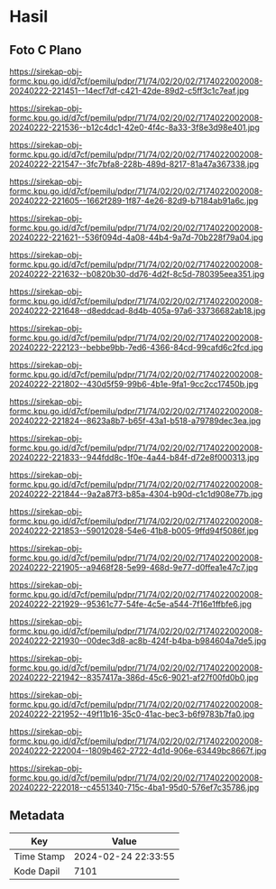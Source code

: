 # Hasil

## Foto C Plano

https://sirekap-obj-formc.kpu.go.id/d7cf/pemilu/pdpr/71/74/02/20/02/7174022002008-20240222-221451--14ecf7df-c421-42de-89d2-c5ff3c1c7eaf.jpg

https://sirekap-obj-formc.kpu.go.id/d7cf/pemilu/pdpr/71/74/02/20/02/7174022002008-20240222-221536--b12c4dc1-42e0-4f4c-8a33-3f8e3d98e401.jpg

https://sirekap-obj-formc.kpu.go.id/d7cf/pemilu/pdpr/71/74/02/20/02/7174022002008-20240222-221547--3fc7bfa8-228b-489d-8217-81a47a367338.jpg

https://sirekap-obj-formc.kpu.go.id/d7cf/pemilu/pdpr/71/74/02/20/02/7174022002008-20240222-221605--1662f289-1f87-4e26-82d9-b7184ab91a6c.jpg

https://sirekap-obj-formc.kpu.go.id/d7cf/pemilu/pdpr/71/74/02/20/02/7174022002008-20240222-221621--536f094d-4a08-44b4-9a7d-70b228f79a04.jpg

https://sirekap-obj-formc.kpu.go.id/d7cf/pemilu/pdpr/71/74/02/20/02/7174022002008-20240222-221632--b0820b30-dd76-4d2f-8c5d-780395eea351.jpg

https://sirekap-obj-formc.kpu.go.id/d7cf/pemilu/pdpr/71/74/02/20/02/7174022002008-20240222-221648--d8eddcad-8d4b-405a-97a6-33736682ab18.jpg

https://sirekap-obj-formc.kpu.go.id/d7cf/pemilu/pdpr/71/74/02/20/02/7174022002008-20240222-222123--bebbe9bb-7ed6-4366-84cd-99cafd6c2fcd.jpg

https://sirekap-obj-formc.kpu.go.id/d7cf/pemilu/pdpr/71/74/02/20/02/7174022002008-20240222-221802--430d5f59-99b6-4b1e-9fa1-9cc2cc17450b.jpg

https://sirekap-obj-formc.kpu.go.id/d7cf/pemilu/pdpr/71/74/02/20/02/7174022002008-20240222-221824--8623a8b7-b65f-43a1-b518-a79789dec3ea.jpg

https://sirekap-obj-formc.kpu.go.id/d7cf/pemilu/pdpr/71/74/02/20/02/7174022002008-20240222-221833--944fdd8c-1f0e-4a44-b84f-d72e8f000313.jpg

https://sirekap-obj-formc.kpu.go.id/d7cf/pemilu/pdpr/71/74/02/20/02/7174022002008-20240222-221844--9a2a87f3-b85a-4304-b90d-c1c1d908e77b.jpg

https://sirekap-obj-formc.kpu.go.id/d7cf/pemilu/pdpr/71/74/02/20/02/7174022002008-20240222-221853--59012028-54e6-41b8-b005-9ffd94f5086f.jpg

https://sirekap-obj-formc.kpu.go.id/d7cf/pemilu/pdpr/71/74/02/20/02/7174022002008-20240222-221905--a9468f28-5e99-468d-9e77-d0ffea1e47c7.jpg

https://sirekap-obj-formc.kpu.go.id/d7cf/pemilu/pdpr/71/74/02/20/02/7174022002008-20240222-221929--95361c77-54fe-4c5e-a544-7f16e1ffbfe6.jpg

https://sirekap-obj-formc.kpu.go.id/d7cf/pemilu/pdpr/71/74/02/20/02/7174022002008-20240222-221930--00dec3d8-ac8b-424f-b4ba-b984604a7de5.jpg

https://sirekap-obj-formc.kpu.go.id/d7cf/pemilu/pdpr/71/74/02/20/02/7174022002008-20240222-221942--8357417a-386d-45c6-9021-af27f00fd0b0.jpg

https://sirekap-obj-formc.kpu.go.id/d7cf/pemilu/pdpr/71/74/02/20/02/7174022002008-20240222-221952--49f11b16-35c0-41ac-bec3-b6f9783b7fa0.jpg

https://sirekap-obj-formc.kpu.go.id/d7cf/pemilu/pdpr/71/74/02/20/02/7174022002008-20240222-222004--1809b462-2722-4d1d-906e-63449bc8667f.jpg

https://sirekap-obj-formc.kpu.go.id/d7cf/pemilu/pdpr/71/74/02/20/02/7174022002008-20240222-222018--c4551340-715c-4ba1-95d0-576ef7c35786.jpg


## Metadata

| Key        | Value               |
| ---------- | ------------------- |
| Time Stamp | 2024-02-24 22:33:55 |
| Kode Dapil | 7101                |



